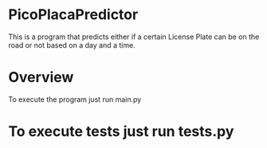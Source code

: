 # PicoPlacaPredictor
 This is a program that predicts either if a certain License Plate can be on the road or not based on a day and a time. 
# Overview #
 To execute the program just run main.py
# To execute tests just run tests.py
